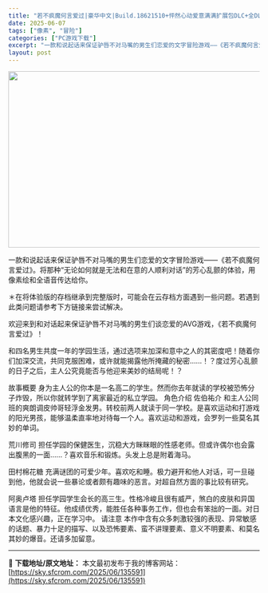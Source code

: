```yaml
---
title: "若不疯魔何言爱过|豪华中文|Build.18621510+怦然心动爱意满满扩展包DLC+全DLC|解压即撸|"
date: 2025-06-07
tags: ["像素", "冒险"]
categories: ["PC游戏下载"]
excerpt: "一款和说起话来保证驴唇不对马嘴的男生们恋爱的文字冒险游戏——《若不疯魔何言爱过》。将那种“无论如何就是无法和在意的人顺利对话”的芳心乱颤的体验，用像素绘和全语音传达给你。 ＊在将体验版的存档继承到完整版时，可能会在云存档方面遇到一些问题。若遇到此类问题请参考下方链接来尝试解决。 欢迎来到和对话起来保&hellip;"
layout: post
---
```


<img class="aligncenter size-full wp-image-134497" src="https://sky.sfcrom.com/wp-content/uploads/2025/05/2025053003513856.webp" alt="" width="616" height="353" />

一款和说起话来保证驴唇不对马嘴的男生们恋爱的文字冒险游戏——《若不疯魔何言爱过》。将那种“无论如何就是无法和在意的人顺利对话”的芳心乱颤的体验，用像素绘和全语音传达给你。

＊在将体验版的存档继承到完整版时，可能会在云存档方面遇到一些问题。若遇到此类问题请参考下方链接来尝试解决。

欢迎来到和对话起来保证驴唇不对马嘴的男生们谈恋爱的AVG游戏，《若不疯魔何言爱过》！

和四名男生共度一年的学园生活，通过选项来加深和意中之人的其密度吧！随着你们加深交流，共同克服困难，或许就能揭露他所掩藏的秘密……！？度过芳心乱颤的日子之后，主人公究竟能否与他迎来美妙的结局呢！？

故事概要
身为主人公的你本是一名高二的学生。然而你去年就读的学校被恐怖分子炸毁，所以你就转学到了离家最近的私立学园。
角色介绍
佐伯祐介
和主人公同班的爽朗调皮帅哥轻浮金发男。转校前两人就读于同一学校。是喜欢运动和打游戏的阳光男孩，能够温柔直率地对待每一个人。喜欢运动和游戏，会罗列一些莫名其妙的单词。

荒川修司
担任学园的保健医生，沉稳大方眯眯眼的性感老师。但或许偶尔也会露出腹黑的一面……？喜欢音乐和锻炼。头发上总是附着海马。

田村棉花糖
充满谜团的可爱少年。喜欢吃和睡。极力避开和他人对话，可一旦碰到他，他就会说一些暴论或者颇有趣味的恶言。对超自然方面的事比较有研究。

阿奥卢塔
担任学园学生会长的高三生。性格冷峻且很有威严，煞白的皮肤和异国语言是他的特征。他成绩优秀，能胜任各种事务工作，但也会有笨拙的一面。对日本文化感兴趣，正在学习中。
请注意
本作中含有众多刺激较强的表现、异常敏感的话题、暴力十足的描写、以及恐怖要素、蛮不讲理要素、意义不明要素、和莫名其妙的爆音。还请多加留意。

---
📖 **下载地址/原文地址：** 本文最初发布于我的博客网站：[https://sky.sfcrom.com/2025/06/135591](https://sky.sfcrom.com/2025/06/135591)
